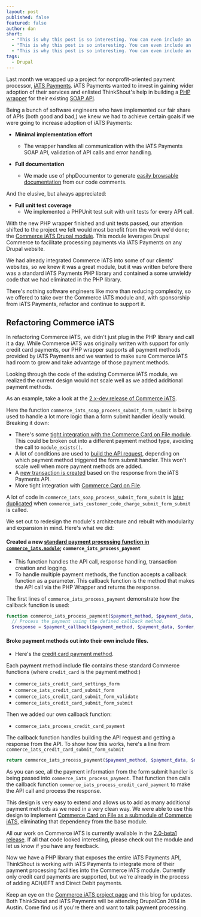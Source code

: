 ```yaml
---
layout: post
published: false
featured: false
author: dan
short: 
  - "This is why this post is so interesting. You can even include an '.\n"
  - "This is why this post is so interesting. You can even include an '."
  - "This is why this post is so interesting. You can even include an '.,This is why this post is so interesting. You can even include an '."
tags: 
  - Drupal
---
```


Last month we wrapped up a project for nonprofit-oriented payment processor, [iATS Payments](http://iatspayments.com/). iATS Payments wanted to invest in gaining wider adoption of their services and enlisted ThinkShout's help in building a [PHP wrapper](http://thinkshout.com/blog/2014/03/announcing-iats-php-wrapper/) for their existing [SOAP API](http://home.iatspayments.com/sites/default/files/iats_webservices_overview_version_4.0_0.pdf).

Being a bunch of software engineers who have implemented our fair share of APIs (both good and bad,) we knew we had to achieve certain goals if we were going to increase adoption of iATS Payments:

* **Minimal implementation effort**
  * The wrapper handles all communication with the iATS Payments SOAP API, validation of API calls and error handling.
  
* **Full documentation**
  * We made use of phpDocumentor to generate [easily browsable documentation](http://iatspayments.github.io/PHP/namespaces/iATS.html) from our code comments.

And the elusive, but always appreciated:

* **Full unit test coverage**
  * We implemented a PHPUnit test suit with unit tests for every API call.

With the new PHP wrapper finished and unit tests passed, our attention shifted to the project we felt would most benefit from the work we'd done; the [Commerce iATS Drupal module](https://drupal.org/project/commerce_iats). This module leverages Drupal Commerce to facilitate processing payments via iATS Payments on any Drupal website.

We had already integrated Commerce iATS into some of our clients' websites, so we knew it was a great module, but it was written before there was a standard iATS Payments PHP library and contained a some unwieldy code that we had eliminated in the PHP library.

There's nothing software engineers like more than reducing complexity, so we offered to take over the Commerce iATS module and, with sponsorship from iATS Payments, refactor and continue to support it.

## Refactoring Commerce iATS

In refactoring Commerce iATS, we didn't just plug in the PHP library and call it a day. While Commerce iATS was originally written with support for only credit card payments, our PHP wrapper supports all payment methods provided by iATS Payments and we wanted to make sure Commerce iATS had room to grow and take advantage of those payment methods.

Looking through the code of the existing Commerce iATS module, we realized the current design would not scale well as we added additional payment methods.

As an example, take a look at the [2.x-dev release of Commerce iATS](http://drupalcode.org/project/commerce_iats.git/blob/dea433a:/commerce_iats.module#l305).

Here the function ```commerce_iats_soap_process_submit_form_submit``` is being used to handle a lot more logic than a form submit handler ideally would. Breaking it down:

* There's some [tight integration with the Commerce Card on File module](http://drupalcode.org/project/commerce_iats.git/blob/dea433a:/commerce_iats.module#l317). This could be broken out into a different payment method type, avoiding the call to ```module_exists()```.
* A lot of conditions are used to [build the API request](http://drupalcode.org/project/commerce_iats.git/blob/dea433a:/commerce_iats.module#l332), depending on which payment method triggered the form submit handler. This won't scale well when more payment methods are added.
* A [new transaction is created](http://drupalcode.org/project/commerce_iats.git/blob/dea433a:/commerce_iats.module#l367) based on the response from the iATS Payments API.
* More tight integration with [Commerce Card on File](http://drupalcode.org/project/commerce_iats.git/blob/dea433a:/commerce_iats.module#l415).

A lot of code in ```commerce_iats_soap_process_submit_form_submit``` is [later duplicated](http://drupalcode.org/project/commerce_iats.git/blob/dea433a:/commerce_iats.module#l521) when ```commerce_iats_customer_code_charge_submit_form_submit``` is called.

We set out to redesign the module's architecture and rebuilt with modularity and expansion in mind. Here's what we did:

####  Created a new [standard payment processing function in ```commerce_iats.module```](http://drupalcode.org/project/commerce_iats.git/blob/HEAD:/commerce_iats.module#l210); ```commerce_iats_process_payment```
* This function handles the API call, response handling, transaction creation and logging.
* To handle multiple payment methods, the function accepts a callback function as a parameter. This callback function is the method that makes the API call via the PHP Wrapper and returns the response.

The first lines of ```commerce_iats_process_payment```  demonstrate how the callback function is used:
```php
function commerce_iats_process_payment($payment_method, $payment_data, $order, $charge, $payment_callback) {
  // Process the payment using the defined callback method.
  $response = $payment_callback($payment_method, $payment_data, $order, $charge);
```

#### Broke payment methods out into their own include files.
* Here's the [credit card payment method](http://drupalcode.org/project/commerce_iats.git/blob/HEAD:/includes/commerce_iats.credit_card.inc).

Each payment method include file contains these standard Commerce functions (where ```credit_card``` is the payment method:)

* ```commerce_iats_credit_card_settings_form```
* ```commerce_iats_credit_card_submit_form```
* ```commerce_iats_credit_card_submit_form_validate```
* ```commerce_iats_credit_card_submit_form_submit```

Then we added our own callback function:

* ```commerce_iats_process_credit_card_payment```

The callback function handles building the API request and getting a response from the API. To show how this works, here's a line from ```commerce_iats_credit_card_submit_form_submit```
```php
return commerce_iats_process_payment($payment_method, $payment_data, $order, $charge, 'commerce_iats_process_credit_card_payment');
```

As you can see, all the payment information from the form submit handler is being passed into ```commerce_iats_process_payment```. That function then calls the callback function ```commerce_iats_process_credit_card_payment``` to make the API call and process the response.

This design is very easy to extend and allows us to add as many additional payment methods as we need in a very clean way. We were able to use this design to implement [Commerce Card on File as a submodule of Commerce iATS](http://drupalcode.org/project/commerce_iats.git/tree/HEAD:/modules/commerce_iats_cardonfile), eliminating that dependency from the base module.

All our work on Commerce iATS is currently available in the [2.0-beta1 release](https://drupal.org/node/2227713). If all that code looked interesting, please check out the module and let us know if you have any feedback.

Now we have a PHP library that exposes the entire iATS Payments API, ThinkShout is working with iATS Payments to integrate more of their payment processing facilities into the Commerce iATS module. Currently only credit card payments are supported, but we're already in the process of adding ACH/EFT and Direct Debit payments.

Keep an eye on the [Commerce iATS project page](https://drupal.org/project/commerce_iats) and this blog for updates. Both ThinkShout and iATS Payments will be attending DrupalCon 2014 in Austin. Come find us if you're there and want to talk payment processing.